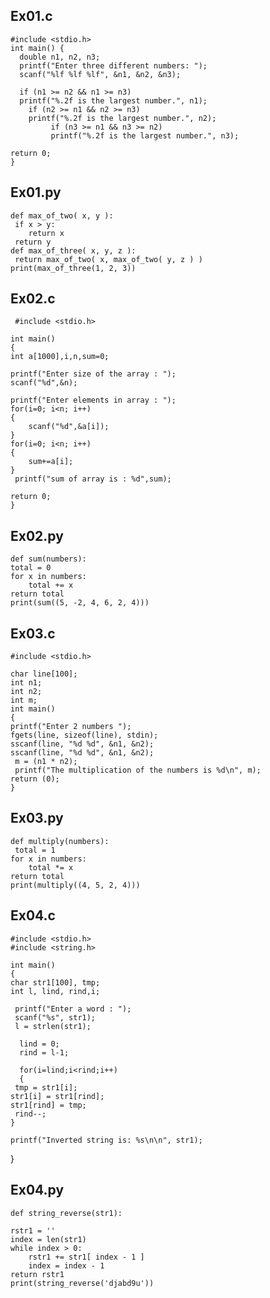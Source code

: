 ## Ex01.c

    #include <stdio.h>
    int main() {
      double n1, n2, n3;
      printf("Enter three different numbers: ");
      scanf("%lf %lf %lf", &n1, &n2, &n3);

      if (n1 >= n2 && n1 >= n3)
      printf("%.2f is the largest number.", n1);
        if (n2 >= n1 && n2 >= n3)
        printf("%.2f is the largest number.", n2);
             if (n3 >= n1 && n3 >= n2)
             printf("%.2f is the largest number.", n3);

    return 0;
    }
 
 ## Ex01.py
 
    def max_of_two( x, y ):
     if x > y:
        return x
     return y
    def max_of_three( x, y, z ):
     return max_of_two( x, max_of_two( y, z ) )
    print(max_of_three(1, 2, 3))
    
 ## Ex02.c
 
     #include <stdio.h>
     
    int main()
    {
    int a[1000],i,n,sum=0;
   
    printf("Enter size of the array : ");
    scanf("%d",&n);
 
    printf("Enter elements in array : ");
    for(i=0; i<n; i++)
    {
        scanf("%d",&a[i]);
    }
    for(i=0; i<n; i++)
    { 
        sum+=a[i];
    }
     printf("sum of array is : %d",sum);
 
    return 0;
    }

## Ex02.py

    def sum(numbers):
    total = 0
    for x in numbers:
        total += x
    return total
    print(sum((5, -2, 4, 6, 2, 4)))
    
 ## Ex03.c
 
    #include <stdio.h>

    char line[100];
    int n1; 
    int n2; 
    int m; 
    int main()
    {
    printf("Enter 2 numbers ");
    fgets(line, sizeof(line), stdin);
    sscanf(line, "%d %d", &n1, &n2);
    sscanf(line, "%d %d", &n1, &n2);
     m = (n1 * n2);
     printf("The multiplication of the numbers is %d\n", m);
    return (0);
    }
     
 ## Ex03.py
 
    def multiply(numbers):  
     total = 1
    for x in numbers:
        total *= x  
    return total  
    print(multiply((4, 5, 2, 4)))
    
 ## Ex04.c
 
    #include <stdio.h>
    #include <string.h>

    int main()
    {
    char str1[100], tmp;
    int l, lind, rind,i;

     printf("Enter a word : ");
     scanf("%s", str1);
     l = strlen(str1);

      lind = 0;
      rind = l-1;

      for(i=lind;i<rind;i++)
      {
     tmp = str1[i];
    str1[i] = str1[rind];
    str1[rind] = tmp;
     rind--;
    }

    printf("Inverted string is: %s\n\n", str1);
   }
   
       
 ## Ex04.py
 
    def string_reverse(str1):

    rstr1 = ''
    index = len(str1)
    while index > 0:
        rstr1 += str1[ index - 1 ]
        index = index - 1
    return rstr1
    print(string_reverse('djabd9u'))
